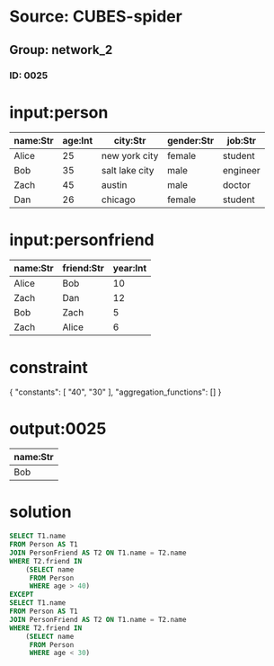 # Source: CUBES-spider
## Group: network_2
### ID: 0025

# input:person

| name:Str | age:Int | city:Str | gender:Str | job:Str |
|---|---|---|---|---|
| Alice | 25 | new york city | female | student |
| Bob | 35 | salt lake city | male | engineer |
| Zach | 45 | austin | male | doctor |
| Dan | 26 | chicago | female | student |

# input:personfriend

| name:Str | friend:Str | year:Int |
|---|---|---|
| Alice | Bob | 10 |
| Zach | Dan | 12 |
| Bob | Zach | 5 |
| Zach | Alice | 6 |

# constraint

{
  "constants": [
    "40",
    "30"
  ],
  "aggregation_functions": []
}

# output:0025

| name:Str |
|---|
| Bob |

# solution

```sql
SELECT T1.name
FROM Person AS T1
JOIN PersonFriend AS T2 ON T1.name = T2.name
WHERE T2.friend IN
    (SELECT name
     FROM Person
     WHERE age > 40)
EXCEPT
SELECT T1.name
FROM Person AS T1
JOIN PersonFriend AS T2 ON T1.name = T2.name
WHERE T2.friend IN
    (SELECT name
     FROM Person
     WHERE age < 30)
```
